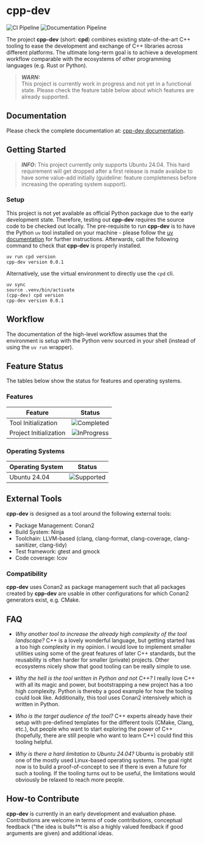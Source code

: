 # cpp-dev

![CI Pipeline](https://img.shields.io/github/actions/workflow/status/amhellmund/cpp-dev/ci.yml?label=CI%20Pipeline)
![Documentation Pipeline](https://img.shields.io/github/actions/workflow/status/amhellmund/cpp-dev/documentation.yml?label=Documentation)

The project **cpp-dev** (short: **cpd**) combines existing state-of-the-art C++ tooling
to ease the development and exchange of C++ libraries across different platforms.
The ultimate long-term goal is to achieve a development workflow comparable with the
ecosystems of other programming languages (e.g. Rust or Python).

> **_WARN:_**  
> This project is currently work in progress and not yet in a functional state.
> Please check the feature table below about which features are already supported.


## Documentation

Please check the complete documentation at: [cpp-dev documentation](https://amhellmund.github.io/cpp-dev/).


## Getting Started

> **_INFO_:**
> This project currently only supports Ubuntu 24.04.
> This hard requirement will get dropped after a first release is made availabe to have some value-add initially (guideline: feature completeness before increasing the operating system support).


### Setup

This project is not yet available as official Python package due to the early development state.
Therefore, testing out **cpp-dev** requires the source code to be checked out locally.
The pre-requisite to run **cpp-dev** is to have the Python ``uv`` tool installed on your machine - please follow the [uv documentation](https://docs.astral.sh/uv/getting-started/installation/) for further instructions.
Afterwards, call the following command to check that **cpp-dev** is properly installed.

```console
uv run cpd version
cpp-dev version 0.0.1
```

Alternatively, use the virtual environment to directly use the ``cpd`` cli.

```console
uv sync
source .venv/bin/activate
(cpp-dev) cpd version
cpp-dev version 0.0.1
```

## Workflow

The documentation of the high-level workflow assumes that the environment is setup with the Python venv sourced in your shell (instead of using the ``uv run`` wrapper).


## Feature Status

The tables below show the status for features and operating systems.


### Features

| Feature                |                             Status                             |
| ---------------------- | :------------------------------------------------------------: |
| Tool Initialization    |  ![Completed](https://img.shields.io/badge/completed-027148)   |
| Project Initialization | ![InProgress](https://img.shields.io/badge/in_progress-00008B) |


### Operating Systems

| Operating System |                           Status                            |
| ---------------- | :---------------------------------------------------------: |
| Ubuntu 24.04     | ![Supported](https://img.shields.io/badge/supported-027148) |
    

## External Tools

**cpp-dev** is designed as a tool around the following external tools:

- Package Management: Conan2
- Build System: Ninja
- Toolchain: LLVM-based (clang, clang-format, clang-coverage, clang-sanitizer, clang-tidy)
- Test framework: gtest and gmock
- Code coverage: lcov


### Compatibility

**cpp-dev** uses Conan2 as package management such that all packages created by **cpp-dev** are usable in other configurations for which Conan2 generators exist, e.g. CMake.


## FAQ

* *Why another tool to increase the already high complexity of the tool landscape?*
  C++ is a lovely wonderful language, but getting started has a too high complexity in my opinion.
  I would love to implement smaller utilities using some of the great features of later C++ standards, but the reusability is often harder for smaller (private) projects.
  Other ecosystems nicely show that good tooling can be really simple to use.
  
* *Why the hell is the tool written in Python and not C++?*
  I really love C++ with all its magic and power, but bootstrapping a new project has a too high complexity.
  Python is thereby a good example for how the tooling could look like.
  Additionally, this tool uses Conan2 intensively which is written in Python.

* *Who is the target audience of the tool?*
  C++ experts already have their setup with pre-defined templates for the different tools (CMake, Clang, etc.), but people who want to start exploring the power of C++ (hopefully, there are still people who want to learn C++) could find this tooling helpful.

* *Why is there a hard limitation to Ubuntu 24.04?*
  Ubuntu is probably still one of the mostly used Linux-based operating systems.
  The goal right now is to build a proof-of-concept to see if there is even a future for such a tooling.
  If the tooling turns out to be useful, the limitations would obviously be relaxed to reach more people.


## How-to Contribute

**cpp-dev** is currently in an early development and evaluation phase.
Contributions are welcome in terms of code contributions, conceptual feedback ("the idea is bulls**t is also a highly valued feedback if good arguments are given) and additional ideas.